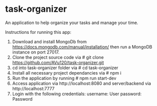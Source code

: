 # task-organizer

An application to help organize your tasks and manage your time.

Instructions for running this app:

1. Download and install MongoDb from https://docs.mongodb.com/manual/installation/ then run a MongoDB instance on port 27017.
2. Clone the project source code via # git clone https://github.com/AVu120/task-organizer.git
3. cd into task-organizer folder via # cd task-organizer
4. Install all necessary project dependancies via # npm i
5. Run the application by running # npm run start-dev
6. Access application via http://localhost:8080 and server/backend via http://localhost:7777
7. Login with the following credentials:
username: User
password: Password

